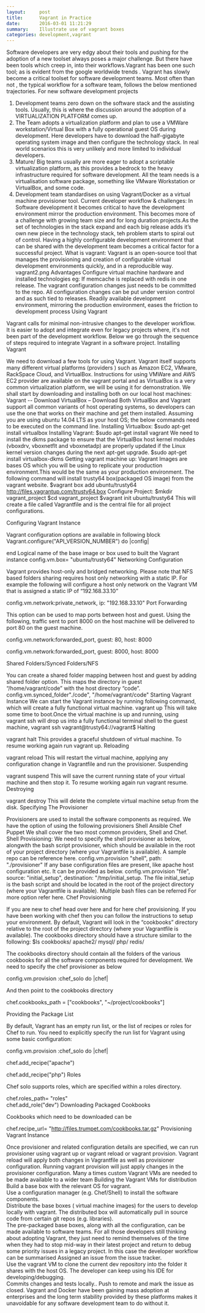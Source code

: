 ```yaml
---
layout:     post
title:      Vagrant in Practice
date:       2016-03-01 11:21:29
summary:    Illustrate use of vagrant boxes
categories: development,vagrant
---
```


Software developers are very edgy about their tools and pushing for the adoption of a new toolset always poses a major challenge. But there have been tools which creep in, into their  workflows.Vagrant has been one such tool; as is evident from the google worldwide trends .
Vagrant has slowly become a critical toolset for software development teams.
Most often than not , the typical workflow for a software team, follows the below mentioned trajectories.
For new software development projects
1. Development teams zero down on the software stack and the assisting tools.
Usually, this is where the discussion around the adoption of a VIRTUALIZATION PLATFORM comes up.
2. The Team adopts a virtualization platform and plan to use a VMWare workstation/Virtual Box with a fully operational guest OS during development. Here developers have to download the half-gigabyte operating system image and then configure the technology stack. In real world scenarios this is very unlikely and more limited to individual developers.
3. Mature/ Big teams usually are more eager to adopt a scriptable virtualization platform, as this provides a bedrock to the heavy infrastructure required for software development.
All the team needs is a virtualisation software package, something like VMware Workstation or VirtualBox, and some code.
4. Development team standardises  on using Vagrant/Docker as a virtual machine provisioner tool.
Current developer workflow & challenges:
In Software development it becomes critical to have the development environment mirror the production environment. This becomes more of a challenge with growing team size and for long duration projects.As the set of technologies in the stack expand and each big release adds it’s own new piece in the technology stack, teh problem starts to spiral out of control.
Having a highly configurable development environment that can be shared with the development team becomes a critical factor for a successful project.
What is vagrant:
Vagrant is an open-source tool that manages the provisioning and creation of configurable virtual development environments quickly, and in a reproducible way.
vagrant2.png
Advantages
Configure virtual machine hardware and installed technologies
           eg: If memcache is replaced with redis in one release. The vagrant         configuration  changes just needs to be committed to the repo.
All configuration changes can be put under version control and as such tied to releases.
Readily available development environment, mirroring the production environment, eases the friction to development process
Using Vagrant

Vagrant calls for minimal non-intrusive changes to the developer workflow. It is easier to adopt and integrate even for legacy projects where, it's not been part of the development workflow.
Below we go through the sequence of steps required to integrate Vagrant in a software project.
Installing Vagrant

We need to download a few tools for using Vagrant. Vagrant itself supports many different virtual platforms (providers ) such as Amazon EC2, VMware, RackSpace Cloud, and VirtualBox.
Instructions for using VMWare and AWS EC2 provider are available on the vagrant portal and as VirtualBox is a very common virtualization platform, we will be using it for demonstration.
We shall start by downloading and installing both on our local host machines:
        Vagrant         -- Download
        VirtualBox         – Download
Both VirtualBox and Vagrant support all common variants of host operating systems, so developers can use the one that works on their machine and get them installed.
Assuming you are using ubuntu 14.04 LTS as your host OS; the below commands need to be executed on the command line.
Installing Virtualbox:
$sudo apt-get install virtualbox
Installing Vagrant:
$sudo apt-get install vagrant
We need to install the dkms package to ensure that the VirtualBox host kernel modules (vboxdrv, vboxnetflt and vboxnetadp) are properly updated if the Linux kernel version changes during the next apt-get upgrade.
$sudo apt-get install virtualbox-dkms
Getting vagrant machine up:
Vagrant Images are bases OS which you will be using to replicate your production environment.This would be the same as your production environment. The following command will install trusty64 box(packaged OS image) from the vagrant website.
$vagrant box add ubuntu/trusty64 http://files.vagrantup.com/trusty64.box
Configure Project:
$mkdir vagrant_project
$cd vagrant_project
$vagrant init ubuntu/trusty64
This will create a file called Vagrantfile and is the central file for all project configurations.

Configuring Vagrant Instance

Vagrant configuration options are available in following block
Vagrant.configure("API_VERSION_NUMBER")
do |config|
 
end
Logical name of the base image or box used to built the Vagrant instance
config.vm.box= "ubuntu/trusty64"
Networking Configuration

Vagrant provides host-only and bridged networking. Please note that NFS based folders sharing requires host only networking with a static IP.
For example the following will configure a host only network on the Vagrant VM that is assigned a static IP of “192.168.33.10”

config.vm.network:private_network, ip: "192.168.33.10"
Port Forwarding

This option can be used to map ports between host and guest. Using the following, traffic sent to port 8000 on the host machine will be delivered to port 80 on the guest machine.

config.vm.network:forwarded_port, guest: 80, host: 8000

config.vm.network:forwarded_port, guest: 8000, host: 8000

Shared Folders/Synced Folders/NFS

You can create a shared folder mapping between host and guest by adding shared folder option. This maps the directory in guest “/home/vagrant/code” with the host directory “code”.
config.vm.synced_folder"./code", "/home/vagrant/code"
Starting Vagrant Instance
We can start the Vagrant instance by running following command, which will create a fully functional virtual machine.
vagrant up
This will take some time to boot.Once the virtual machine is up and running, using vagrant ssh will drop us into a fully functional terminal shell to the guest machine,
vagrant ssh
vagrant@trusty64://vagrant$
Halting

vagrant halt
This provides a graceful shutdown of virtual machine. To resume working again run vagrant up.
Reloading

vagrant reload
This will restart the virtual machine, applying any configuration change in Vagrantfile and run the provisioner.
Suspending

vagrant suspend
This will save the current running state of your virtual machine and then stop it. To resume working again run vagrant resume.
Destroying

vagrant destroy 
This will delete the complete virtual machine setup from the disk.
Specifying The Provisioner

Provisioners are used to install the software components as required.
We have the option of using the following provisioners
Shell
Ansible
Chef
Puppet
We shall cover the two most common providers, Shell and Chef.
Shell Provisioning:
We need to specify the shell provisioner as below, alongwith the bash script provisioner, which should be available in the root of your project directory (where your Vagrantfile is available).
A sample repo can be reference here.
config.vm.provision "shell", path: "./provisioner"
If any base configuration files are present, like apache host configuration etc. It can be provided as below.
config.vm.provision "file", source: "initial_setup", destination: "/tmp/initial_setup.
The file initial_setup is the bash script and should be located in the root of the project directory (where your Vagrantfile is available). Multiple bash files can be referred
For more option refer here.
Chef Provisioning

If you are new to chef head over here and for here chef provisioning. If you have been working with chef then you can follow the instructions to setup your environment.
By default, Vagrant will look in the “cookbooks” directory relative to the root of the project directory (where your Vagrantfile is available).
The cookbooks directory should have a structure similar to the following:
$ls cookbooks/
apache2/
mysql/
php/
redis/

The cookbooks directory should contain all the folders of the various cookbooks for all the software components required for development.
We need to specify the chef provisioner as below
 
config.vm.provision
:chef_solo do |chef|

And then point to the cookbooks directory
  
chef.cookbooks_path
= ["cookbooks", "~/project/cookbooks"]

Providing the Package List

By default, Vagrant has an empty run list, or the list of recipes or roles for Chef to run. You need to explicitly specify the run list for Vagrant using some basic configuration:
  
config.vm.provision
:chef_solo do |chef|
  
chef.add_recipe("apache")
  
chef.add_recipe("php")
Roles

Chef solo supports roles, which are specified within a roles directory.
  
chef.roles_path= "roles"  
chef.add_role("dev")
Downloading Packaged Cookbooks

Cookbooks which need to be downloaded can be
  
chef.recipe_url= "http://files.trumpet.com/cookbooks.tar.gz"
Provisioning Vagrant Instance

Once provisioner and related configuration details are specified, we can run provisioner using vagrant up or vagrant reload or vagrant provision. Vagrant reload will apply both changes in Vagrantfile as well as provisioner configuration. Running vagrant provision will just apply changes in the provisioner configuration.
Many a times custom Vagrant VMs are needed to be made available to a wider team
Building the Vagrant VMs for distribution
Build a base box with the relevant OS for vagrant.         
Use a configuration manager (e.g. Chef/Shell) to install the software components.         
Distribute the base boxes ( virtual machine images) for the users to develop         locally with vagrant. The distributed box will automatically pull in         source code from certain git repos (e.g. libraries).         
The pre-packaged base boxes, along with all the configuration, can be         made available to software teams.
For all those developers still thinking about adopting Vagrant, they just need to remind themselves of the time when they had to stop mid-way in their latest project and return to debug some priority issues in a legacy project.
In this case the developer workflow can be summarised
Assigned an issue from the issue tracker.         
Use the vagrant VM to clone the current dev repository into the folder it shares with the host OS. The developer can keep using his IDE for developing/debugging.         
Commits changes and tests locally..
Push to remote and mark the issue as closed.
Vagrant and Docker have been gaining mass adoption at enterprises and the long term stability provided by these platforms makes it unavoidable for any software development team to do without it.


